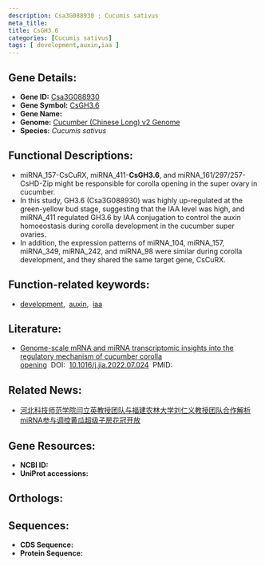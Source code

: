```yaml
---
description: Csa3G088930 ; Cucumis sativus
meta_title:
title: CsGH3.6
categories: [Cucumis sativus]
tags: [ development,auxin,iaa ]
---
```


## Gene Details:
- **Gene ID:**	[Csa3G088930]()
- **Gene Symbol:** <u>CsGH3.6</u>
- **Gene Name:** 
- **Genome:** [Cucumber (Chinese Long) v2 Genome]()
- **Species:** *Cucumis sativus*

## Functional Descriptions:
   - miRNA_157-CsCuRX, miRNA_411-**CsGH3.6**, and miRNA_161/297/257-CsHD-Zip might be responsible for corolla opening in the super ovary in cucumber.
   - In this study, GH3.6 (Csa3G088930) was highly up-regulated at the green-yellow bud stage, suggesting that the IAA level was high, and miRNA_411 regulated GH3.6 by IAA conjugation to control the auxin homoeostasis during corolla development in the cucumber super ovaries.
   - In addition, the expression patterns of miRNA_104, miRNA_157, miRNA_349, miRNA_242, and miRNA_98 were similar during corolla development, and they shared the same target gene, CsCuRX.

## Function-related keywords:
   - [development](/tags/development/),&nbsp;&nbsp;[auxin](/tags/auxin/),&nbsp;&nbsp;[iaa](/tags/iaa/)

## Literature:
   - [Genome-scale mRNA and miRNA transcriptomic insights into the regulatory mechanism of cucumber corolla opening]( https://www.sciencedirect.com/science/article/pii/S2095311922000338#bib23)&nbsp;&nbsp;DOI:&nbsp;&nbsp;[10.1016/j.jia.2022.07.024](https://www.sciencedirect.com/science/article/pii/S2095311922000338#bib23)&nbsp;&nbsp;PMID:&nbsp;&nbsp;[](https://pubmed.ncbi.nlm.nih.gov//)

## Related News:
   - [河北科技师范学院闫立英教授团队与福建农林大学刘仁义教授团队合作解析miRNA参与调控黄瓜超级子房花冠开放](https://mp.weixin.qq.com/s?__biz=MzIyOTY2NDYyNQ==&mid=2247551857&idx=7&sn=e5f179c746f26e9f4e003a58874b3ccb&chksm=e8bd796fdfcaf079a123daf767022003dafa1d2f46e5cf6fd94bc64e6e01184a39bfd7e24f07&scene=27#wechat_redirect)

## Gene Resources:
- **NCBI ID:**  [](https://www.ncbi.nlm.nih.gov/gene/?term=)
- **UniProt accessions:** [](https://www.uniprot.org/uniprotkb//entry)

## Orthologs:

## Sequences:
- **CDS Sequence:**
- **Protein Sequence:**
